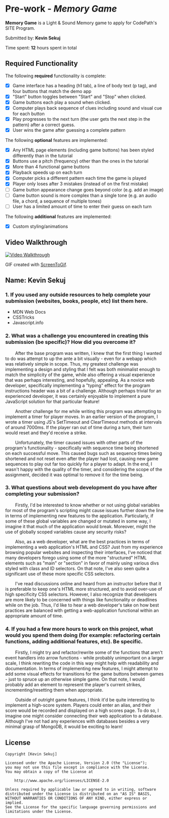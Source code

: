 # Pre-work - *Memory Game*

**Memory Game** is a Light & Sound Memory game to apply for CodePath's SITE Program. 

Submitted by: **Kevin Sekuj**

Time spent: **12** hours spent in total

## Required Functionality

The following **required** functionality is complete:

* [x] Game interface has a heading (h1 tab), a line of body text (p tag), and four buttons that match the demo app
* [x] "Start" button toggles between "Start" and "Stop" when clicked. 
* [x] Game buttons each play a sound when clicked. 
* [x] Computer plays back sequence of clues including sound and visual cue for each button
* [x] Play progresses to the next turn (the user gets the next step in the pattern) after a correct guess. 
* [x] User wins the game after guessing a complete pattern

The following **optional** features are implemented:

* [x] Any HTML page elements (including game buttons) has been styled differently than in the tutorial
* [x] Buttons use a pitch (frequency) other than the ones in the tutorial
* [x] More than 4 functional game buttons
* [x] Playback speeds up on each turn
* [x] Computer picks a different pattern each time the game is played
* [x] Player only loses after 3 mistakes (instead of on the first mistake)
* [ ] Game button appearance change goes beyond color (e.g. add an image)
* [ ] Game button sound is more complex than a single tone (e.g. an audio file, a chord, a sequence of multiple tones)
* [ ] User has a limited amount of time to enter their guess on each turn

The following **additional** features are implemented:

- [x] Custom styling/animations

## Video Walkthrough


<a href="https://gifyu.com/image/ZVFB"><img src="https://s4.gifyu.com/images/memoryGame.gif" title="Video Walkthrough" alt="Video Walkthrough" border="0" /></a>

GIF created with [ScreenToGif](http://www.screentogif.com.com).

<h2>Name: Kevin Sekuj</h2>

<h3>1. If you used any outside resources to help complete your submission (websites, books, people, etc) list them here.</h3>

<ul>
  <li>MDN Web Docs</li>
  <li>CSSTricks</li>
  <li>Javascript.info</li>
</ul>

<h3>2. What was a challenge you encountered in creating this submission (be specific)? How did you overcome it?</h3>

<p>
&nbsp;&nbsp;&nbsp;&nbsp;&nbsp;&nbsp;&nbsp; After the base program was written, I knew that the first thing I wanted to do was attempt to up the ante a bit
visually - even for a webapp which was relatively simple in scope. Thus, my greatest challenge was implementing
a design and styling that I felt was both minimalist enough to match the simplicity of the game, while also offering
a visual experience that was perhaps interesting, and hopefully, appealing. As a novice web developer, specifically
implementing a "typing" effect for the program instructions header was a bit of a challenge. Although perhaps trivial for
an experienced developer, it was certainly enjoyable to implement a pure JavaScript solution for that particular feature!
</p>

<p>
&nbsp;&nbsp;&nbsp;&nbsp;&nbsp;&nbsp;&nbsp; Another challenge for me while writing this program was attempting to implement a timer for
player moves. In an earlier version of the program, I wrote a timer using JS's SetTimeout and ClearTimeout methods
at intervals of around 7000ms. If the player ran out of time during a turn, their turn would reset and they'd receive
  a strike. </p>
  
<p>&nbsp;&nbsp;&nbsp;&nbsp;&nbsp;&nbsp;&nbsp; Unfortunately, the timer caused issues with other parts of the program's functionality - specifically
with sequence time being shortened on each successful move. This caused bugs such as sequence times being shortened and
not reset even after the player had lost, causing new game sequences to play out far too quickly for a player to adapt.
In the end, I wasn't happy with the quality of the timer, and considering the scope of the assignment, decided it was optimal
  to remove it for the time being.</p>

<h3>3. What questions about web development do you have after completing your submission?</h3>

&nbsp;&nbsp;&nbsp;&nbsp;&nbsp;&nbsp;&nbsp; Firstly, I'd be interested to know whether or not using global variables
for most of the program's scripting might cause issues further down the line in terms of implementing new features to the application. Particularly,
if some of these global variables are changed or mutated in some way, I imagine it that much of the application would break. Moreover, might the use
of globally scoped variables cause any security risks?

&nbsp;&nbsp;&nbsp;&nbsp;&nbsp;&nbsp;&nbsp; Also, as a web developer, what are the best practices in terms of implementing a web application's HTML and CSS? Just
from my experience browsing popular websites and inspecting their interfaces, I've noticed that many developers forego using some of the
more "structured" HTML elements such as "main" or "section" in favor of mainly using various divs styled with class and ID selectors. On that note, I've also seen
quite a significant use of these more specific CSS selectors.

&nbsp;&nbsp;&nbsp;&nbsp;&nbsp;&nbsp;&nbsp; I've read discussions online and heard from an instructor before that it is preferable to keep one's HTML
more structured, and to avoid over-use of high specificity CSS selectors. However, I also recognize that developers are more likely to be concerned with
things like functionality or deadlines while on the job. Thus, I'd like to hear a web developer's take on how best practices are balanced with
getting a web-application functional within an appropriate amount of time.

<h3>4. If you had a few more hours to work on this project, what would you spend them doing (for example: refactoring certain functions, adding additional features, etc). Be specific.</h3>

<p>
  &nbsp;&nbsp;&nbsp;&nbsp;&nbsp;&nbsp;&nbsp; Firstly, I might try and refactor/rewrite some of the functions that aren't event handlers into arrow functions - while probably unimportant on a larger scale,
  I think rewriting the code in this way might help with readability and documentation. In terms of implementing new features, I might attempt to add some visual
  effects for transitions for the game buttons between games - just to spruce up an otherwise simple game. On that note, I would probably add an element to represent
  the player's current strikes, incrementing/resetting them when appropriate. </p>
  
  <p> &nbsp;&nbsp;&nbsp;&nbsp;&nbsp;&nbsp;&nbsp;  Outside of outright game features, I think it'd be quite interesting to implement
  a high-score system. Players could enter an alias, and their score would be recorded and displayed on a high scores page. To do so, I imagine one might
  consider connecting their web application to a database. Although I've not had any experiences with databases besides a very minimal grasp of MongoDB, it would
  be exciting to learn!
</p>

## License

    Copyright [Kevin Sekuj]

    Licensed under the Apache License, Version 2.0 (the "License");
    you may not use this file except in compliance with the License.
    You may obtain a copy of the License at

        http://www.apache.org/licenses/LICENSE-2.0

    Unless required by applicable law or agreed to in writing, software
    distributed under the License is distributed on an "AS IS" BASIS,
    WITHOUT WARRANTIES OR CONDITIONS OF ANY KIND, either express or implied.
    See the License for the specific language governing permissions and
    limitations under the License.